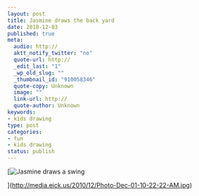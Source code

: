 ```yaml
--- 
layout: post
title: Jasmine draws the back yard
date: 2010-12-03
published: true
meta: 
  audio: http://
  aktt_notify_twitter: "no"
  quote-url: http://
  _edit_last: "1"
  _wp_old_slug: ""
  _thumbnail_id: "910058346"
  quote-copy: Unknown
  image: ""
  link-url: http://
  quote-author: Unknown
keywords: 
- kids drawing
type: post
categories: 
- fun
- kids drawing
status: publish
---
```



[![](http://media.eick.us/2010/12/Photo-Dec-01-10-22-22-AM-197x300.jpg "Jasmine draws a swing")

](http://media.eick.us/2010/12/Photo-Dec-01-10-22-22-AM.jpg)
